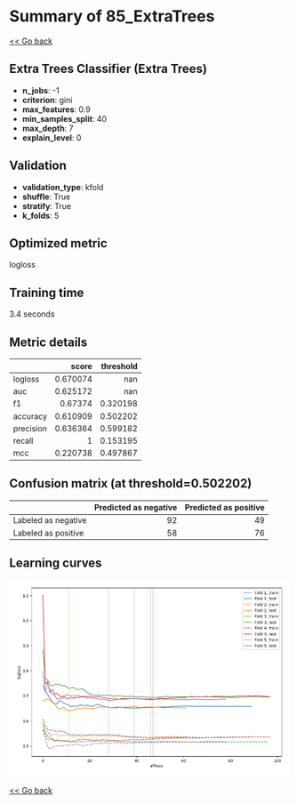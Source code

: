 # Summary of 85_ExtraTrees

[<< Go back](../README.md)


## Extra Trees Classifier (Extra Trees)
- **n_jobs**: -1
- **criterion**: gini
- **max_features**: 0.9
- **min_samples_split**: 40
- **max_depth**: 7
- **explain_level**: 0

## Validation
 - **validation_type**: kfold
 - **shuffle**: True
 - **stratify**: True
 - **k_folds**: 5

## Optimized metric
logloss

## Training time

3.4 seconds

## Metric details
|           |    score |   threshold |
|:----------|---------:|------------:|
| logloss   | 0.670074 |  nan        |
| auc       | 0.625172 |  nan        |
| f1        | 0.67374  |    0.320198 |
| accuracy  | 0.610909 |    0.502202 |
| precision | 0.636364 |    0.599182 |
| recall    | 1        |    0.153195 |
| mcc       | 0.220738 |    0.497867 |


## Confusion matrix (at threshold=0.502202)
|                     |   Predicted as negative |   Predicted as positive |
|:--------------------|------------------------:|------------------------:|
| Labeled as negative |                      92 |                      49 |
| Labeled as positive |                      58 |                      76 |

## Learning curves
![Learning curves](learning_curves.png)

[<< Go back](../README.md)

